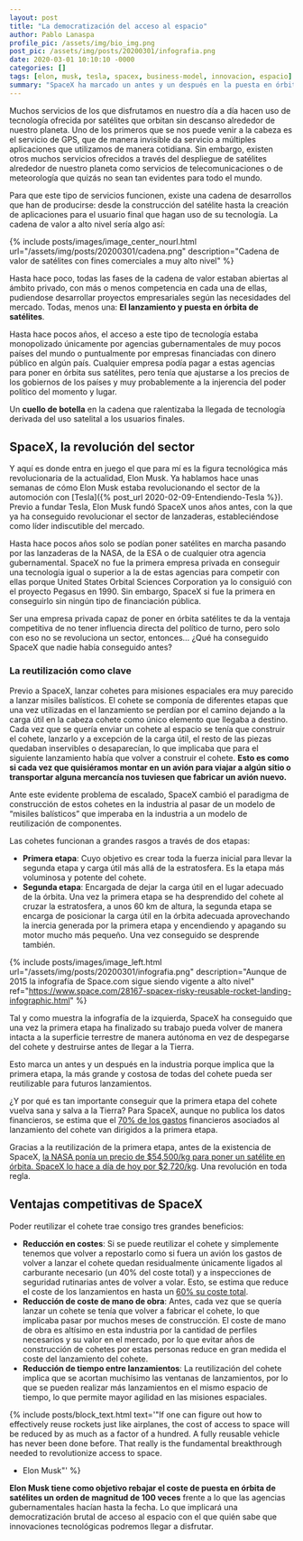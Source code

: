 ```yaml
---
layout: post
title: "La democratización del acceso al espacio"
author: Pablo Lanaspa
profile_pic: /assets/img/bio_img.png
post_pic: /assets/img/posts/20200301/infografia.png
date: 2020-03-01 10:10:10 -0000
categories: []
tags: [elon, musk, tesla, spacex, business-model, innovacion, espacio]
summary: "SpaceX ha marcado un antes y un después en la puesta en órbita de satélites, abriendo así la oportunidad a conquistar el espacio."
---
```


Muchos servicios de los que disfrutamos en nuestro día a día hacen uso de tecnología ofrecida por satélites que orbitan sin descanso alrededor de nuestro planeta. Uno de los primeros que se nos puede venir a la cabeza es el servicio de GPS, que de manera invisible da servicio a múltiples aplicaciones que utilizamos de manera cotidiana. Sin embargo, existen otros muchos servicios ofrecidos a través del despliegue de satélites alrededor de nuestro planeta como servicios de telecomunicaciones o de meteorología que quizás no sean tan evidentes para todo el mundo.

Para que este tipo de servicios funcionen, existe una cadena de desarrollos que han de producirse: desde la construcción del satélite hasta la creación de aplicaciones para el usuario final que hagan uso de su tecnología. La cadena de valor a alto nivel sería algo así:

{% include posts/images/image_center_nourl.html url="/assets/img/posts/20200301/cadena.png" description="Cadena de valor de satélites con fines comerciales a muy alto nivel" %}

Hasta hace poco, todas las fases de la cadena de valor estaban abiertas al ámbito privado, con más o menos competencia en cada una de ellas, pudiendose desarrollar proyectos empresariales según las necesidades del mercado. Todas, menos una: **El lanzamiento y puesta en órbita de satélites**.

Hasta hace pocos años, el acceso a este tipo de tecnología estaba monopolizado únicamente por agencias gubernamentales de muy pocos países del mundo o puntualmente por empresas financiadas con dinero público en algún país. Cualquier empresa podía pagar a estas agencias para poner en órbita sus satélites, pero tenía que ajustarse a los precios de los gobiernos de los países y muy probablemente a la injerencia del poder político del momento y lugar.

Un **cuello de botella** en la cadena que ralentizaba la llegada de tecnología derivada del uso satelital a los usuarios finales.


## SpaceX, la revolución del sector
Y aquí es donde entra en juego el que para mí es la figura tecnológica más revolucionaria de la actualidad, Elon Musk. Ya hablamos hace unas semanas de cómo Elon Musk estaba revolucionando el sector de la automoción con [Tesla]({% post_url 2020-02-09-Entendiendo-Tesla %}). Previo a fundar Tesla, Elon Musk fundó SpaceX unos años antes, con la que ya ha conseguido revolucionar el sector de lanzaderas, estableciéndose como líder indiscutible del mercado.

Hasta hace pocos años solo se podían poner satélites en marcha pasando por las lanzaderas de la NASA, de la ESA o de cualquier otra agencia gubernamental. SpaceX no fue la primera empresa privada en conseguir una tecnología igual o superior a la de estas agencias para competir con ellas porque United States Orbital Sciences Corporation ya lo consiguió con el proyecto Pegasus en 1990. Sin embargo, SpaceX si fue la primera en conseguirlo sin ningún tipo de financiación pública.

Ser una empresa privada capaz de poner en órbita satélites te da la ventaja competitiva de no tener influencia directa del político de turno, pero solo con eso no se revoluciona un sector, entonces… ¿Qué ha conseguido SpaceX que nadie había conseguido antes?

### La reutilización como clave

Previo a SpaceX, lanzar cohetes para misiones espaciales era muy parecido a lanzar misiles balísticos. El cohete se componía de diferentes etapas que una vez utilizadas en el lanzamiento se perdían por el camino dejando a la carga útil en la cabeza cohete como único elemento que llegaba a destino. Cada vez que se quería enviar un cohete al espacio se tenía que construir el cohete, lanzarlo y a excepción de la carga útil, el resto de las piezas quedaban inservibles o desaparecían, lo que implicaba que para el siguiente lanzamiento había que volver a construir el cohete. **Esto es como si cada vez que quisiéramos montar en un avión para viajar a algún sitio o transportar alguna mercancía nos tuviesen que fabricar un avión nuevo.**

Ante este evidente problema de escalado, SpaceX cambió el paradigma de construcción de estos cohetes en la industria al pasar de un modelo de “misiles balísticos” que imperaba en la industria a un modelo de reutilización de componentes.

Las cohetes funcionan a grandes rasgos a través de dos etapas:
* **Primera etapa**: Cuyo objetivo es crear toda la fuerza inicial para llevar la segunda etapa y carga útil más allá de la estratosfera. Es la etapa más voluminosa y potente del cohete.
* **Segunda etapa**: Encargada de dejar la carga útil en el lugar adecuado de la órbita. Una vez la primera etapa se ha desprendido del cohete al cruzar la estratosfera, a unos 60 km de altura, la segunda etapa se encarga de posicionar la carga útil en la órbita adecuada aprovechando la inercia generada por la primera etapa y encendiendo y apagando su motor mucho más pequeño. Una vez conseguido se desprende también.

{% include posts/images/image_left.html url="/assets/img/posts/20200301/infografia.png" description="Aunque de 2015 la infografía de Space.com sigue siendo vigente a alto nivel" ref="https://www.space.com/28167-spacex-risky-reusable-rocket-landing-infographic.html" %}

Tal y como muestra la infografía de la izquierda, SpaceX ha conseguido que una vez la primera etapa ha finalizado su trabajo pueda volver de manera intacta a la superficie terrestre de manera autónoma en vez de despegarse del cohete y destruirse antes de llegar a la Tierra.

Esto marca un antes y un después en la industria porque implica que la primera etapa, la más grande y costosa de todas del cohete pueda ser reutilizable para futuros lanzamientos.

¿Y por qué es tan importante conseguir que la primera etapa del cohete vuelva sana y salva a la Tierra? Para SpaceX, aunque no publica los datos financieros, se estima que el [70% de los gastos](https://www.nextbigfuture.com/2018/12/spacex-operating-margin-on-rockets-increasing-by-over-10-to-over-80.html) financieros asociados al lanzamiento del cohete van dirigidos a la primera etapa.

Gracias a la reutilización de la primera etapa, antes de la existencia de SpaceX, [la NASA ponía un precio de $54,500/kg para poner un satélite en órbita. SpaceX lo hace a día de hoy por $2,720/kg](https://ttu-ir.tdl.org/handle/2346/74082). Una revolución en toda regla.

## Ventajas competitivas de SpaceX

Poder reutilizar el cohete trae consigo tres grandes beneficios:
* **Reducción en costes**: Si se puede reutilizar el cohete y simplemente tenemos que volver a repostarlo como si fuera un avión los gastos de volver a lanzar el cohete quedan residualmente únicamente ligados al carburante necesario (un 40% del coste total) y a inspecciones de seguridad rutinarias antes de volver a volar. Esto, se estima que reduce el coste de los lanzamientos en hasta un [60% su coste total](https://www.spacex.com/reusability-key-making-human-life-multi-planetary).
* **Reducción de coste de mano de obra**: Antes, cada vez que se quería lanzar un cohete se tenía que volver a fabricar el cohete, lo que implicaba pasar por muchos meses de construcción. El coste de mano de obra es altísimo en esta industria por la cantidad de perfiles necesarios y su valor en el mercado, por lo que evitar años de construcción de cohetes por estas personas reduce en gran medida el coste del lanzamiento del cohete.
* **Reducción de tiempo entre lanzamientos**: La reutilización del cohete implica que se acortan muchísimo las ventanas de lanzamientos, por lo que se pueden realizar más lanzamientos en el mismo espacio de tiempo, lo que permite mayor agilidad en las misiones espaciales.

{% include posts/block_text.html text='"If one can figure out how to effectively reuse rockets just like airplanes, the cost of access to space will be reduced by as much as a factor of a hundred. A fully reusable vehicle has never been done before. That really is the fundamental breakthrough needed to revolutionize access to space.

- Elon Musk"' %}

**Elon Musk tiene como objetivo rebajar el coste de puesta en órbita de satélites un orden de magnitud de 100 veces** frente a lo que las agencias gubernamentales hacían hasta la fecha. Lo que implicará una democratización brutal de acceso al espacio con el que quién sabe que innovaciones tecnológicas podremos llegar a disfrutar.